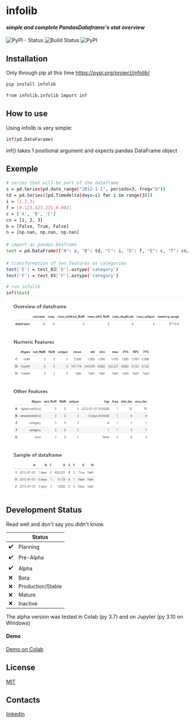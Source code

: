 # infolib
#### _simple and complete PandasDataframe's stat overview_
![PyPI - Status](https://img.shields.io/pypi/status/infolib) ![Build Status](https://img.shields.io/badge/python-3.7%20%7C%203.8%20%7C%203.9%20%7C%203.10-blue) ![PyPI](https://img.shields.io/pypi/v/infolib)

## Installation

Only through pip at this time
https://pypi.org/project/infolib/


```sh
pip install infolib
```
```sh
from infolib.infolib import inf
```
## How to use

Using infolib is very simple:
```sh
inf(pd.DataFarame)
```
inf() takes 1 positional argument and expects pandas DataFrame object

## Exemple

```sh
# series that will be part of the dataframe
s = pd.Series(pd.date_range("2012-1-1", periods=3, freq="D"))
td = pd.Series([pd.Timedelta(days=i) for i in range(3)])
i = [1,2,3]
f = [0.123,423.231,0.002]
c = ['A', 'B', 'C']
cn = [1, 2, 3]
b = [False, True, False]
n = [np.nan, np.nan, np.nan]

# import as pandas.Dtaframe
test = pd.DataFrame({"A": s, "B": td, "C": i, "D": f, "E": c, "F": cn, "G": b, "H": n})

# transformation of two features as categories
test['E'] = test_03['E'].astype('category')
test['F'] = test_03['F'].astype('category')
```

```sh
# run infolib
inf(test)
```

![Infolib output](https://raw.githubusercontent.com/AntonelloManenti/infolib/main/tests/output_infolib.PNG)

## Development Status

Read well and don't say you didn't know.

|| Status|
| ------ |------ |
| ✔️| Planning|
| ✔️| Pre-Alpha|
| ✔️| Alpha|
| ❌|Beta
| ❌ |Production/Stable |
|❌|Mature|
|❌|Inactive|

The alpha version was tested in Colab (py 3.7)
and on Jupyter (py 3.10 on Windows)


#### Demo
[Demo on Colab]


## License

[MIT]

## Contacts

[linkedin]

[//]: # (These are reference links used in the body of this note and get stripped out when the markdown processor does its job. There is no need to format nicely because it shouldn't be seen. Thanks SO - http://stackoverflow.com/questions/4823468/store-comments-in-markdown-syntax)

   [Demo on Colab]: <https://colab.research.google.com/drive/1KTI7CwP_E7IJod_WiD0PT31MaRBdhiki?usp=sharing>
   [MIT]:<https://github.com/AntonelloManenti/infolib/blob/main/LICENSE>
   [linkedin]:<https://www.linkedin.com/in/antonello-manenti/>
